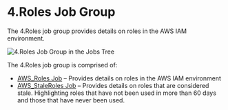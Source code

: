 # 4.Roles Job Group

The 4.Roles job group provides details on roles in the AWS IAM environment.

![4.Roles Job Group in the Jobs Tree](/img/versioned_docs/enterpriseauditor_11.6/enterpriseauditor/admin/hostmanagement/jobstree.webp)

The 4.Roles job group is comprised of:

- [AWS_Roles Job](/versioned_docs/enterpriseauditor_11.6/enterpriseauditor/solutions/aws/roles/aws_roles.md)
  – Provides details on roles in the AWS IAM environment
- [AWS_StaleRoles Job](/versioned_docs/enterpriseauditor_11.6/enterpriseauditor/solutions/aws/roles/aws_staleroles.md)
  – Provides details on roles that are considered stale. Highlighting roles that have not been used
  in more than 60 days and those that have never been used.
